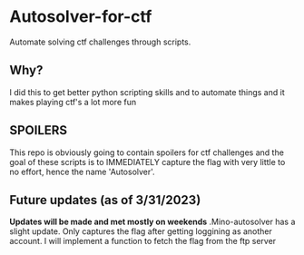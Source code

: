 # Autosolver-for-ctf
Automate solving ctf challenges through scripts.
## Why?
I did this to get better python scripting skills and to automate things and it makes playing ctf's a lot more fun
## SPOILERS
This repo is obviously going to contain spoilers for ctf challenges and the goal of these scripts is to IMMEDIATELY capture the flag with very little to no  effort, hence the name 'Autosolver'.  
## Future updates (as of 3/31/2023)
**Updates will be made and met mostly on weekends** 
  .Mino-autosolver has a slight update. Only captures the flag after getting loggining as another account. I will implement a function to fetch the flag   from the ftp server
